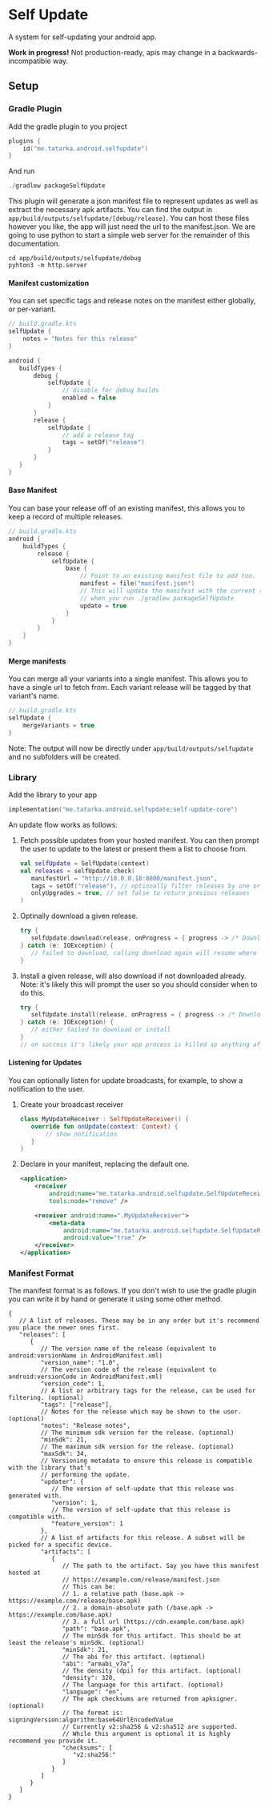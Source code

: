 # Self Update

A system for self-updating your android app.

**Work in progress!** Not production-ready, apis may change in a backwards-incompatible way.

## Setup

### Gradle Plugin

Add the gradle plugin to you project
```kotlin
plugins {
    id("me.tatarka.android.selfupdate")
}
```
And run
```kotlin
./gradlew packageSelfUpdate
```

This plugin will generate a json manifest file to represent updates as well as extract the necessary
apk artifacts. You can find the output in `app/build/outputs/selfupdate/[debug/release]`. You can
host these files however you like, the app will just need the url to the manifest.json. We are going
to use python to start a simple web server for the remainder of this documentation.

```shell
cd app/build/outputs/selfupdate/debug
pyhton3 -m http.server
```

#### Manifest customization

You can set specific tags and release notes on the manifest either globally, or per-variant.

```kotlin
// build.gradle.kts
selfUpdate {
    notes = "Notes for this release"
}

android {
   buildTypes {
       debug {
           selfUpdate {
               // disable for debug builds
               enabled = false
           }
       }
       release {
           selfUpdate {
               // add a release tag
               tags = setOf("release")
           }
       }
   } 
}
```

#### Base Manifest

You can base your release off of an existing manifest, this allows you to keep a record of multiple
releases.

```kotlin
// build.gradle.kts
android {
    buildTypes {
        release {
            selfUpdate {
                base {
                    // Point to an existing manifest file to add too.
                    manifest = file("manifest.json")
                    // This will update the manifest with the current release
                    // when you run ./gradlew packageSelfUpdate
                    update = true
                }
            }
        }
    }
}
```

#### Merge manifests

You can merge all your variants into a single manifest. This allows you to have a single url to
fetch from. Each variant release will be tagged by that variant's name.

```kotlin
// build.gradle.kts
selfUpdate {
    mergeVariants = true
}
```

Note: The output will now be directly under `app/build/outputs/selfupdate` and no subfolders will be
created.

### Library

Add the library to your app
```kotlin
implementation("me.tatarka.android.selfupdate:self-update-core")
```

An update flow works as follows:

1. Fetch possible updates from your hosted manifest. You can then prompt the user to update to the 
   latest or present them a list to choose from.
   ```kotlin
   val selfUpdate = SelfUpdate(context)
   val releases = selfUpdate.check(
      manifestUrl = "http://10.0.0.18:8000/manifest.json",
      tags = setOf("release"), // optionally filter releases by one or more tags
      onlyUpgrades = true, // set false to return previous releases
   )
   ```
2. Optinally download a given release.
   ```kotlin
   try {
      selfUpdate.download(release, onProgress = { progress -> /* Download/Install progress */})
   } catch (e: IOException) {
      // failed to download, calling download again will resume where it left off
   }
   ```
4. Install a given release, will also download if not downloaded already.
   Note: it's likely this will prompt the user so you should consider when to do this.
   ```kotlin
   try {
      selfUpdate.install(release, onProgress = { progress -> /* Download/Install progress */})
   } catch (e: IOException) {
      // either failed to download or install
   }
   // on success it's likely your app process is killed so anything after this would be unreachable.
   ```

#### Listening for Updates

You can optionally listen for update broadcasts, for example, to show a notification to the user.

1. Create your broadcast receiver
   ```kotlin
   class MyUpdateReceiver : SelfUpdateReceiver() {
      override fun onUpdate(context: Context) {
          // show notification
      }
   }
   ```
2. Declare in your manifest, replacing the default one.
   ```xml
   <application>
       <receiver
           android:name="me.tatarka.android.selfupdate.SelfUpdateReceiver"
           tools:node="remove" />

       <receiver android:name=".MyUpdateReceiver">
           <meta-data
               android:name="me.tatarka.android.selfupdate.SelfUpdateReceiver"
               android:value="true" />
       </receiver>
   </application> 
   ```

### Manifest Format

The manifest format is as follows. If you don't wish to use the gradle plugin you can write it by
hand or generate it using some other method.

```json5
{
   // A list of releases. These may be in any order but it's recommend you place the newer ones first.
   "releases": [
      {
         // The version name of the release (equivalent to android:versionName in AndroidManifest.xml)
         "version_name": "1.0",
         // The version code of the release (equivalent to android:versionCode in AndroidManifest.xml)
         "version_code": 1,
         // A list or arbitrary tags for the release, can be used for filtering. (optional)
         "tags": ["release"],
         // Notes for the release which may be shown to the user. (optional)
         "notes": "Release notes",
         // The minimum sdk version for the release. (optional)
         "minSdk": 21,
         // The maximum sdk version for the release. (optional)
         "maxSdk": 34,
         // Versioning metadata to ensure this release is compatible with the library that's 
         // performing the update.
         "updater": {
            // The version of self-update that this release was generated with.
            "version": 1,
            // The version of self-update that this release is compatible with.
            "feature_version": 1
         },
         // A list of artifacts for this release. A subset will be picked for a specific device.
         "artifacts": [
            {
               // The path to the artifact. Say you have this manifest hosted at
               // https://example.com/release/manifest.json
               // This can be:
               // 1. a relative path (base.apk -> https://example.com/release/base.apk)
               // 2. a domain-absolute path (/base.apk -> https://example.com/base.apk)
               // 3. a full url (https://cdn.example.com/base.apk)
               "path": "base.apk",
               // The minSdk for this artifact. This should be at least the release's minSdk. (optional)
               "minSdk": 21,
               // The abi for this artifact. (optional) 
               "abi": "armabi_v7a",
               // The density (dpi) for this artifact. (optional)
               "density": 320,
               // The language for this artifact. (optional)
               "language": "en",
               // The apk checksums are returned from apksigner. (optional)
               // The format is: signingVersion:algorithm:base64UrlEncodedValue
               // Currently v2:sha256 & v2:sha512 are supported.
               // While this argument is optional it is highly recommend you provide it.
               "checksums": [
                  "v2:sha256:"
               ]
            }
         ]
      }
   ]
}
```
